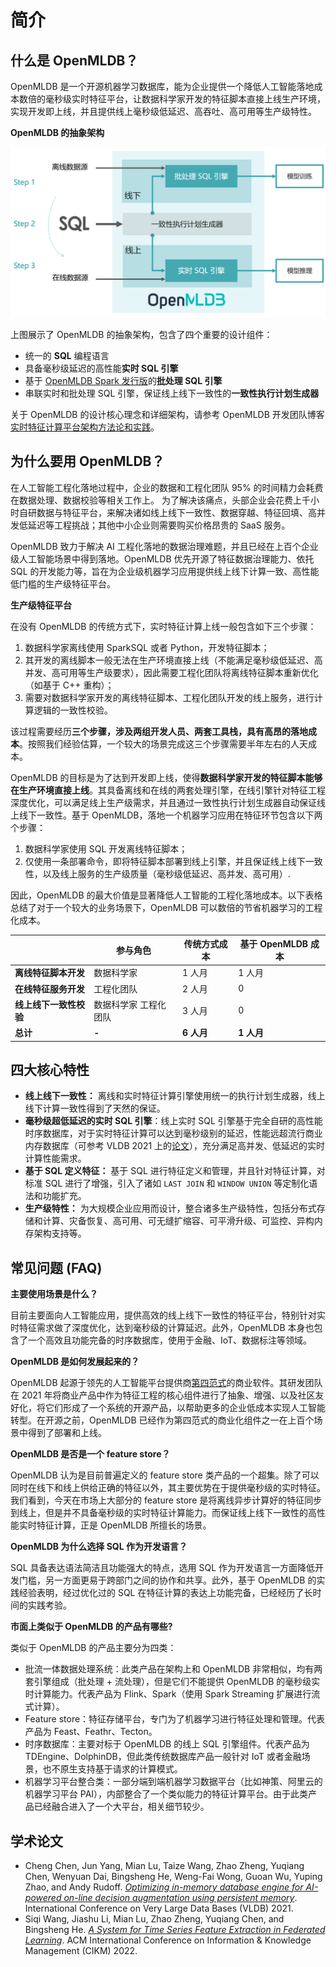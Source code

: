 # 简介

## 什么是 OpenMLDB？

OpenMLDB 是一个开源机器学习数据库，能为企业提供一个降低人工智能落地成本数倍的毫秒级实时特征平台，让数据科学家开发的特征脚本直接上线生产环境，实现开发即上线，并且提供线上毫秒级低延迟、高吞吐、高可用等生产级特性。

**OpenMLDB 的抽象架构**

![workflow_cn](images/workflow_cn.png)

上图展示了 OpenMLDB 的抽象架构，包含了四个重要的设计组件：

- 统一的 **SQL** 编程语言
- 具备毫秒级延迟的高性能**实时 SQL 引擎**
- 基于 [OpenMLDB Spark 发行版](../tutorial/openmldbspark_distribution.md)的**批处理 SQL 引擎**
- 串联实时和批处理 SQL 引擎，保证线上线下一致性的**一致性执行计划生成器**

关于 OpenMLDB 的设计核心理念和详细架构，请参考 OpenMLDB 开发团队博客[实时特征计算平台架构方法论和实践](https://go005qabor.feishu.cn/docs/doccnMxkNQBh49KipaVmYr0xAjf)。

## 为什么要用 OpenMLDB？

在人工智能工程化落地过程中，企业的数据和工程化团队 95% 的时间精力会耗费在数据处理、数据校验等相关工作上。
为了解决该痛点，头部企业会花费上千小时自研数据与特征平台，来解决诸如线上线下一致性、数据穿越、特征回填、高并发低延迟等工程挑战；其他中小企业则需要购买价格昂贵的 SaaS 服务。

OpenMLDB 致力于解决 AI 工程化落地的数据治理难题，并且已经在上百个企业级人工智能场景中得到落地。OpenMLDB 优先开源了特征数据治理能力、依托 SQL 的开发能力等，旨在为企业级机器学习应用提供线上线下计算一致、高性能低门槛的生产级特征平台。

**生产级特征平台**

在没有 OpenMLDB 的传统方式下，实时特征计算上线一般包含如下三个步骤：

1. 数据科学家离线使用 SparkSQL 或者 Python，开发特征脚本；
2. 其开发的离线脚本一般无法在生产环境直接上线（不能满足毫秒级低延迟、高并发、高可用等生产级要求），因此需要工程化团队将离线特征脚本重新优化（如基于 C++ 重构）；
3. 需要对数据科学家开发的离线特征脚本、工程化团队开发的线上服务，进行计算逻辑的一致性校验。

该过程需要经历**三个步骤，涉及两组开发人员、两套工具栈，具有高昂的落地成本**。按照我们经验估算，一个较大的场景完成这三个步骤需要半年左右的人天成本。

OpenMLDB 的目标是为了达到开发即上线，使得**数据科学家开发的特征脚本能够在生产环境直接上线**。其具备离线和在线的两套处理引擎，在线引擎针对特征工程深度优化，可以满足线上生产级需求，并且通过一致性执行计划生成器自动保证线上线下一致性。基于 OpenMLDB，落地一个机器学习应用在特征环节包含以下两个步骤：

1. 数据科学家使用 SQL 开发离线特征脚本；
2. 仅使用一条部署命令，即将特征脚本部署到线上引擎，并且保证线上线下一致性，以及线上服务的生产级质量（毫秒级低延迟、高并发、高可用）.

因此，OpenMLDB 的最大价值是显著降低人工智能的工程化落地成本。以下表格总结了对于一个较大的业务场景下，OpenMLDB 可以数倍的节省机器学习的工程化成本。

|                        |  参与角色         | 传统方式成本  |  基于 OpenMLDB 成本 |
| ---------------------- | --------------------- | ---------------- | -------------------- |
| **离线特征脚本开发**   | 数据科学家            | 1 人月            | 1 人月                |
| **在线特征服务开发**   | 工程化团队            | 2 人月            | 0                    |
| **线上线下一致性校验** | 数据科学家 工程化团队 | 3 人月            | 0                    |
| **总计**               | **-**                 | **6 人月**        | **1 人月**            |

## 四大核心特性

- **线上线下一致性：** 离线和实时特征计算引擎使用统一的执行计划生成器，线上线下计算一致性得到了天然的保证。
- **毫秒级超低延迟的实时 SQL 引擎**：线上实时 SQL 引擎基于完全自研的高性能时序数据库，对于实时特征计算可以达到毫秒级别的延迟，性能远超流行商业内存数据库（可参考 VLDB 2021 上的[论文](http://vldb.org/pvldb/vol14/p799-chen.pdf)），充分满足高并发、低延迟的实时计算性能需求。
- **基于 SQL 定义特征：** 基于 SQL 进行特征定义和管理，并且针对特征计算，对标准 SQL 进行了增强，引入了诸如 `LAST JOIN` 和 `WINDOW UNION` 等定制化语法和功能扩充。
- **生产级特性：** 为大规模企业应用而设计，整合诸多生产级特性，包括分布式存储和计算、灾备恢复、高可用、可无缝扩缩容、可平滑升级、可监控、异构内存架构支持等。

## 常见问题 (FAQ)

 **主要使用场景是什么？**

   目前主要面向人工智能应用，提供高效的线上线下一致性的特征平台，特别针对实时特征需求做了深度优化，达到毫秒级的计算延迟。此外，OpenMLDB 本身也包含了一个高效且功能完备的时序数据库，使用于金融、IoT、数据标注等领域。

 **OpenMLDB 是如何发展起来的？**
   
   OpenMLDB 起源于领先的人工智能平台提供商[第四范式](https://www.4paradigm.com/)的商业软件。其研发团队在 2021 年将商业产品中作为特征工程的核心组件进行了抽象、增强、以及社区友好化，将它们形成了一个系统的开源产品，以帮助更多的企业低成本实现人工智能转型。在开源之前，OpenMLDB 已经作为第四范式的商业化组件之一在上百个场景中得到了部署和上线。
   
 **OpenMLDB 是否是一个 feature store？**
   
   OpenMLDB 认为是目前普遍定义的 feature store 类产品的一个超集。除了可以同时在线下和线上供给正确的特征以外，其主要优势在于提供毫秒级的实时特征。我们看到，今天在市场上大部分的 feature store 是将离线异步计算好的特征同步到线上，但是并不具备毫秒级的实时特征计算能力。而保证线上线下一致性的高性能实时特征计算，正是 OpenMLDB 所擅长的场景。
   
 **OpenMLDB 为什么选择 SQL 作为开发语言？**
   
   SQL 具备表达语法简洁且功能强大的特点，选用 SQL 作为开发语言一方面降低开发门槛，另一方面更易于跨部门之间的协作和共享。此外，基于 OpenMLDB 的实践经验表明，经过优化过的 SQL 在特征计算的表达上功能完备，已经经历了长时间的实践考验。
   
 **市面上类似于 OpenMLDB 的产品有哪些?**

类似于 OpenMLDB 的产品主要分为四类：
- 批流一体数据处理系统：此类产品在架构上和 OpenMLDB 非常相似，均有两套引擎组成（批处理 + 流处理），但是它们不能提供 OpenMLDB 的毫秒级实时计算能力。代表产品为 Flink、Spark（使用 Spark Streaming 扩展进行流式计算）。
- Feature store：特征存储平台，专门为了机器学习进行特征处理和管理。代表产品为 Feast、Feathr、Tecton。
- 时序数据库：主要对标于 OpenMLDB 的线上 SQL 引擎组件。代表产品为 TDEngine、DolphinDB，但此类传统数据库产品一般针对 IoT 或者金融场景，也不原生支持基于请求的计算模式。
- 机器学习平台整合类：一部分端到端机器学习数据平台（比如神策、阿里云的机器学习平台 PAI），内部整合了一个类似能力的特征计算平台。由于此类产品已经融合进入了一个大平台，相关细节较少。


## 学术论文

* Cheng Chen, Jun Yang, Mian Lu, Taize Wang, Zhao Zheng, Yuqiang Chen, Wenyuan Dai, Bingsheng He, Weng-Fai Wong, Guoan Wu, Yuping Zhao, and Andy Rudoff. *[Optimizing in-memory database engine for AI-powered on-line decision augmentation using persistent memory](http://vldb.org/pvldb/vol14/p799-chen.pdf)*. International Conference on Very Large Data Bases (VLDB) 2021.
* Siqi Wang, Jiashu Li, Mian Lu, Zhao Zheng, Yuqiang Chen, and Bingsheng He. *[A System for Time Series Feature Extraction in Federated Learning](https://github.com/4paradigm/tsfe/blob/main/paper/3511808.3557176.pdf)*. ACM International Conference on Information & Knowledge Management (CIKM) 2022.
